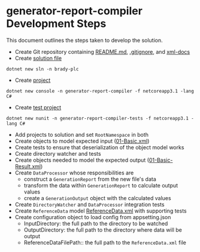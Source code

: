 ﻿# generator-report-compiler Development Steps

This document outlines the steps taken to develop the solution.

- Create Git repository containing [README.md](../README.md), [.gitignore](../.gitignore), and [xml-docs](../xml-docs/)
- Create [solution file](../brady-plc.sln)

```crt
dotnet new sln -n brady-plc
```

- Create [project](./generator-report-compiler.csproj)

```crt
dotnet new console -n generator-report-compiler -f netcoreapp3.1 -lang C#
```

- Create [test project](../generator-report-compiler-tests/generator-report-compiler-tests.csproj)

```crt
dotnet new nunit -n generator-report-compiler-tests -f netcoreapp3.1 -lang C#
```

- Add projects to solution and set `RootNamespace` in both
- Create objects to model expected input ([01-Basic.xml](../xml-docs/01-Basic.xml))
- Create tests to ensure that deserialization of the object model works
- Create directory watcher and tests
- Create objects needed to model the expected output ([01-Basic-Result.xml](../xml-docs/01-Basic-Result.xml))
- Create `DataProcessor` whose responsibilities are
  - construct a `GenerationReport` from the new file's data
  - transform the data within `GenerationReport` to calculate output values 
  - create a `GenerationOutput` object with the calculated values
- Create `DirectoryWatcher` and `DataProcessor` integration tests
- Create `ReferenceData` model [ReferenceData.xml](../xml-docs/ReferenceData.xml) with supporting tests
- Create configuration object to load config from appsetting.json
  - InputDirectory: the full path to the directory to be watched
  - OutputDirectory: the full path to the directory where data will be output
  - ReferenceDataFilePath:: the full path to the `ReferenceData.xml` file

